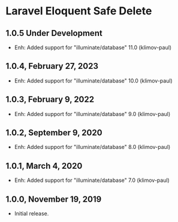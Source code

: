 Laravel Eloquent Safe Delete
============================

1.0.5 Under Development
-----------------------

- Enh: Added support for "illuminate/database" 11.0 (klimov-paul)


1.0.4, February 27, 2023
------------------------

- Enh: Added support for "illuminate/database" 10.0 (klimov-paul)


1.0.3, February 9, 2022
-----------------------

- Enh: Added support for "illuminate/database" 9.0 (klimov-paul)


1.0.2, September 9, 2020
------------------------

- Enh: Added support for "illuminate/database" 8.0 (klimov-paul)


1.0.1, March 4, 2020
--------------------

- Enh: Added support for "illuminate/database" 7.0 (klimov-paul)


1.0.0, November 19, 2019
------------------------

- Initial release.

